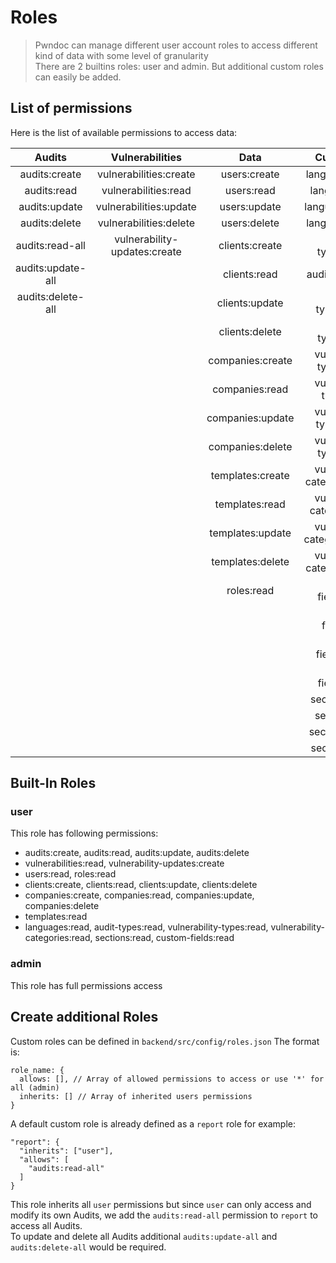 # Roles

> Pwndoc can manage different user account roles to access different kind of data with some level of granularity<br>
> There are 2 builtins roles: user and admin. But additional custom roles can easily be added. 

## List of permissions

Here is the list of available permissions to access data:

| Audits          | Vulnerabilities                 | Data              | Custom Data                     |
|:---------------:|:-------------------------------:|:-----------------:|:-------------------------------:|
| audits:create     | vulnerabilities:create        | users:create      | languages:create                |
| audits:read       | vulnerabilities:read          | users:read        | languages:read                  |
| audits:update     | vulnerabilities:update        | users:update      | languages:update                |
| audits:delete     | vulnerabilities:delete        | users:delete      | languages:delete                |
| audits:read-all   | vulnerability-updates:create  | clients:create    | audit-types:create              |
| audits:update-all |                               | clients:read      | audit-types:read                |
| audits:delete-all |                               | clients:update    | audit-types:update              |
|                   |                               | clients:delete    | audit-types:delete              |
|                   |                               | companies:create  | vulnerability-types:create      |
|                   |                               | companies:read    | vulnerability-types:read        |
|                   |                               | companies:update  | vulnerability-types:update      |
|                   |                               | companies:delete  | vulnerability-types:delete      |
|                   |                               | templates:create  | vulnerability-categories:create |
|                   |                               | templates:read    | vulnerability-categories:read   |
|                   |                               | templates:update  | vulnerability-categories:update |
|                   |                               | templates:delete  | vulnerability-categories:delete |
|                   |                               | roles:read        | custom-fields:create            |
|                   |                               |                   | custom-fields:read              |
|                   |                               |                   | custom-fields:update            |
|                   |                               |                   | custom-fields:delete            |
|                   |                               |                   | sections:create                 |
|                   |                               |                   | sections:read                   |
|                   |                               |                   | sections:update                 |
|                   |                               |                   | sections:delete                 |


## Built-In Roles

### user

This role has following permissions:

- audits:create, audits:read, audits:update, audits:delete
- vulnerabilities:read, vulnerability-updates:create
- users:read, roles:read
- clients:create, clients:read, clients:update, clients:delete
- companies:create, companies:read, companies:update, companies:delete
- templates:read
- languages:read, audit-types:read, vulnerability-types:read, vulnerability-categories:read, sections:read, custom-fields:read

### admin

This role has full permissions access

## Create additional Roles

Custom roles can be defined in `backend/src/config/roles.json`
The format is:

```
role_name: {
  allows: [], // Array of allowed permissions to access or use '*' for all (admin)
  inherits: [] // Array of inherited users permissions
}
```

A default custom role is already defined as a `report` role for example:
```
"report": {
  "inherits": ["user"],
  "allows": [
    "audits:read-all"
  ]
}
```

This role inherits all `user` permissions but since `user` can only access and modify its own Audits, we add the `audits:read-all` permission to `report` to access all Audits.  
To update and delete all Audits additional `audits:update-all` and `audits:delete-all` would be required.
